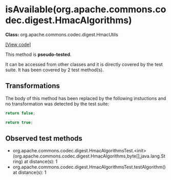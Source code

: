 # isAvailable(org.apache.commons.codec.digest.HmacAlgorithms)

**Class:** org.apache.commons.codec.digest.HmacUtils

[[View code]](https://github.com/apache/commons-codec/blob/588602694fa1d19e433f9e2705aed9ccb0b404ba/src/main/java//org/apache/commons/codec/digest/HmacUtils.java#L86)

This method is **pseudo-tested**.


It can be accessed from other classes and it is directly covered by the test suite. 
It has been covered by 2 test method(s).

## Transformations


The body of this method has been replaced by the following instuctions and no transformation was detected by the test suite:

```Java
return false;
```

```Java
return true;
```





## Observed test methods

* org.apache.commons.codec.digest.HmacAlgorithmsTest.&lt;init&gt;(org.apache.commons.codec.digest.HmacAlgorithms,byte[],java.lang.String) at distance(s): 1
* org.apache.commons.codec.digest.HmacAlgorithmsTest.testAlgorithm() at distance(s): 1

